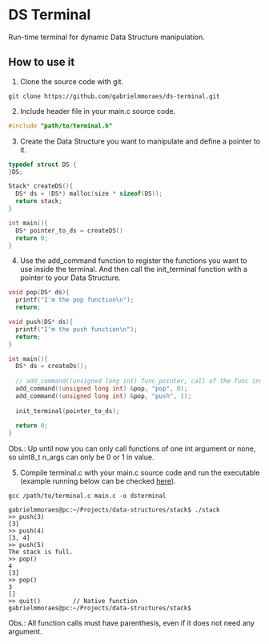 # DS Terminal

Run-time terminal for dynamic Data Structure manipulation.

## How to use it

1. Clone the source code with git.

```
git clone https://github.com/gabrielmmoraes/ds-terminal.git
```

2. Include header file in your main.c source code.

```C
#include "path/to/terminal.h"
```

3. Create the Data Structure you want to manipulate and define a pointer to it.

```C
typedef struct DS {
}DS;

Stack* createDS(){
  DS* ds = (DS*) malloc(size * sizeof(DS));
  return stack;
}

int main(){
  DS* pointer_to_ds = createDS()
  return 0;
}
```

4. Use the add_command function to register the functions you want to use inside the terminal. And then call the init_terminal function with a pointer to your Data Structure.

```C
void pop(DS* ds){
  printf("I'm the pop function\n");
  return;

void push(DS* ds){
  printf("I'm the push function\n");
  return;
}

int main(){
  DS* ds = createDs();
  
  // add_command((unsigned long int) func_pointer, call of the func inside terminal, num of arguments)
  add_command((unsigned long int) &pop, "pop", 0);
  add_command((unsigned long int) &pop, "push", 1);  
  
  init_terminal(pointer_to_ds);
  
  return 0;
}
```

Obs.: Up until now you can only call functions of one int argument or none, so uint8_t n_args can only be 0 or 1 in value.

5. Compile terminal.c with your main.c source code and run the  executable (example running below can be checked [here](https://github.com/gabrielmmoraes/data-structures)).

```
gcc /path/to/terminal.c main.c -o dsterminal
```

```
gabrielmmoraes@pc:~/Projects/data-structures/stack$ ./stack
>> push(3)
[3]
>> push(4)
[3, 4]
>> push(5)
The stack is full.
>> pop()
4
[3]
>> pop()
3
[]
>> quit()         // Native function
gabrielmmoraes@pc:~/Projects/data-structures/stack$
```

Obs.: All function calls must have parenthesis, even if it does not need any argument.
